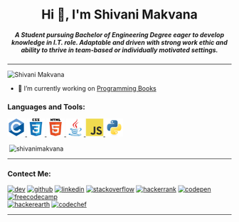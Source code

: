 <h1 align="center">Hi 👋, I'm Shivani Makvana</h1>

<h5 align="center">A Student pursuing Bachelor of Engineering Degree eager to develop knowledge in I.T. role. Adaptable and driven with strong work ethic and ability to thrive in team-based or individually motivated settings.</h5>

---
<p align="left"> <img src="https://komarev.com/ghpvc/?username=shivanimakvana&label=Profile%20views&color=0e75b6&style=flat" alt="Shivani Makvana" /> </p>

<!--<p><img align="center" src="https://github-readme-streak-stats.herokuapp.com/?user=shivanimakvana&" alt="shivanimakvana" /></p>-->


- 🔭 I’m currently working on [Programming Books](https://shivanimakvana.github.io/Programmingbooks)

### Languages and Tools:
<p align="left"> <a href="https://www.cprogramming.com/" target="_blank"> <img src="https://raw.githubusercontent.com/devicons/devicon/master/icons/c/c-original.svg" alt="c" width="40" height="40"/> </a> <a href="https://www.w3schools.com/css/" target="_blank"> <img src="https://raw.githubusercontent.com/devicons/devicon/master/icons/css3/css3-original-wordmark.svg" alt="css3" width="40" height="40"/> </a> <a href="https://www.w3.org/html/" target="_blank"> <img src="https://raw.githubusercontent.com/devicons/devicon/master/icons/html5/html5-original-wordmark.svg" alt="html5" width="40" height="40"/> </a> <a href="https://www.java.com" target="_blank"> <img src="https://raw.githubusercontent.com/devicons/devicon/master/icons/java/java-original.svg" alt="java" width="40" height="40"/> </a> <a href="https://developer.mozilla.org/en-US/docs/Web/JavaScript" target="_blank"> <img src="https://raw.githubusercontent.com/devicons/devicon/master/icons/javascript/javascript-original.svg" alt="javascript" width="40" height="40"/> </a> <a href="https://www.python.org" target="_blank"> <img src="https://raw.githubusercontent.com/devicons/devicon/master/icons/python/python-original.svg" alt="python" width="40" height="40"/> </a> </p>

<p>&nbsp;<img align="center" src="https://github-readme-stats.vercel.app/api?username=shivanimakvana&show_icons=true&locale=en" alt="shivanimakvana" /></p>

---
### Contect Me:
[<img src='https://cdn.jsdelivr.net/npm/simple-icons@3.0.1/icons/dev-dot-to.svg' alt='dev' height='40'>](https://dev.to/ShivaniMakvana)
[<img src='https://cdn.jsdelivr.net/npm/simple-icons@3.0.1/icons/github.svg' alt='github' height='40'>](https://github.com/ShivaniMakvana)
[<img src='https://cdn.jsdelivr.net/npm/simple-icons@3.0.1/icons/linkedin.svg' alt='linkedin' height='40'>](https://www.linkedin.com/in/shivani-makvana/)
[<img src='https://cdn.jsdelivr.net/npm/simple-icons@3.0.1/icons/stackoverflow.svg' alt='stackoverflow' height='40'>](https://stackoverflow.com/users/12698159)
[<img src='https://cdn.jsdelivr.net/npm/simple-icons@3.0.1/icons/hackerrank.svg' alt='hackerrank' height='40'>](https://www.hackerrank.com/shivani2023)
[<img src='https://cdn.jsdelivr.net/npm/simple-icons@3.0.1/icons/codepen.svg' alt='codepen' height='40'>](https://codepen.io/shivanimakvana)
[<img src='https://cdn.jsdelivr.net/npm/simple-icons@3.0.1/icons/freecodecamp.svg' alt='freecodecamp' height='40'>](https://www.freecodecamp.org/shivani_)  
[<img src='https://cdn.jsdelivr.net/npm/simple-icons@3.0.1/icons/hackerearth.svg' alt='hackerearth' height='40'>](https://www.hackerearth.com/@shivani2364)
[<img src='https://cdn.jsdelivr.net/npm/simple-icons@3.0.1/icons/codechef.svg' alt='codechef' height='40'>](https://www.codechef.com/users/shivani2023)

---
